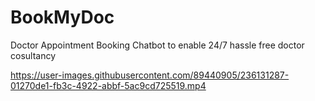 # BookMyDoc
 Doctor Appointment Booking Chatbot to enable 24/7 hassle free doctor cosultancy

https://user-images.githubusercontent.com/89440905/236131287-01270de1-fb3c-4922-abbf-5ac9cd725519.mp4

